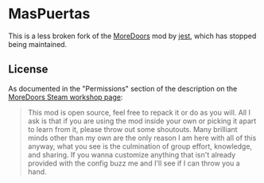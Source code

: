 # MasPuertas

This is a less broken fork of the [MoreDoors](https://steamcommunity.com/sharedfiles/filedetails/?id=2007175894) mod by [jest](https://steamcommunity.com/id/jokerofclub), which has stopped being maintained.

## License

As documented in the "Permissions" section of the description on the [MoreDoors Steam workshop page](https://steamcommunity.com/sharedfiles/filedetails/?id=2007175894):

> This mod is open source, feel free to repack it or do as you will. All I ask is that if you are using the mod inside your own or picking it apart to learn from it, please throw out some shoutouts. Many brilliant minds other than my own are the only reason I am here with all of this anyway, what you see is the culmination of group effort, knowledge, and sharing. If you wanna customize anything that isn't already provided with the config buzz me and I'll see if I can throw you a hand.
